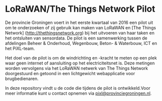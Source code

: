 # LoRaWAN/The Things Network Pilot
De provincie Groningen voert in het eerste kwartaal van 2016 een pilot uit om te onderzoeken of zij gebruik kan maken van LoRaWAN en [The Things Network] (http://thethingsnetwork.org) bij het uitvoeren van haar taken en het ontsluiten van sensordata. De pilot is een samenwerking tussen de afdelingen Beheer & Onderhoud, Wegenbouw, Beton- & Waterbouw, ICT en het PiXL-team.
  
Het doel van de pilot is om de windrichting en -kracht te meten op een plek waar geen internet of aansluiting op het electriciteitsnet is. Deze metingen worden vervolgens via het LoRaWAN netwerk van The Things Network doorgestuurd en getoond in een lichtgewicht webapplicatie voor brugbedienaren.
  
In deze repository vindt u de code die tijdens de pilot is ontwikkeld.Voor meer informatie kunt u contact opnemen via pixl@provinciegroningen.nl.